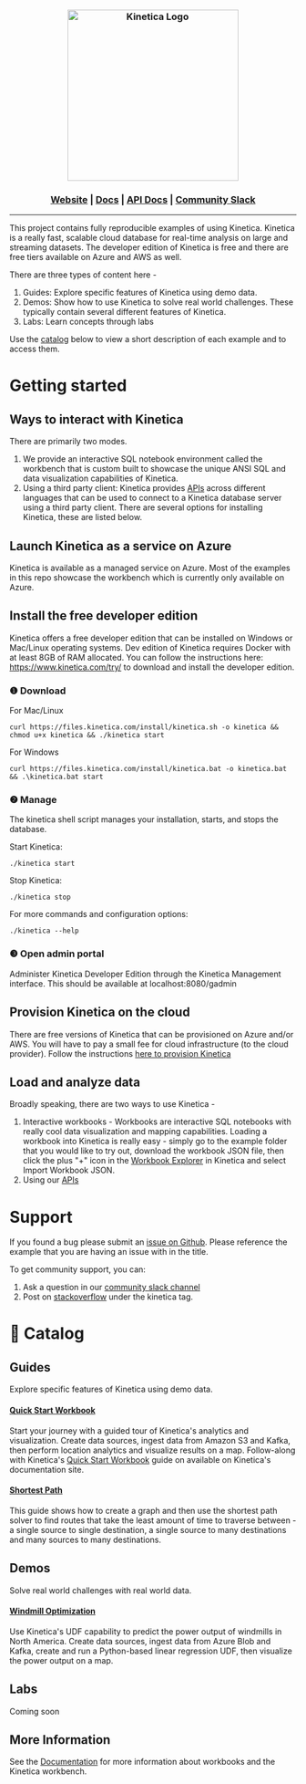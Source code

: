 <h3 align="center">
    <img width="300" src="https://2wz2rk1b7g6s3mm3mk3dj0lh-wpengine.netdna-ssl.com/wp-content/uploads/2018/08/kinetica_logo.svg" alt="Kinetica Logo"/>
</h3>


<h3 align="center">
    <a href="https://www.kinetica.com/">Website</a>
    <span> | </span>
    <a href="https://docs.kinetica.com/7.1/">Docs</a>
    <span> | </span>
    <a href="https://docs.kinetica.com/7.1/api/">API Docs</a>
    <span> | </span>
    <a href="https://join.slack.com/t/kinetica-community/shared_invite/zt-12vqzfkqo-fPi760XCuL0Ub1fxCzRIWQ">Community Slack</a>
</h3>

----------------------------------------

This project contains fully reproducible examples of using Kinetica. Kinetica is a really fast, scalable cloud database for real-time analysis on large and streaming datasets. The developer edition of Kinetica is free and there are free tiers available on Azure and AWS as well.

There are three types of content here -
1. Guides: Explore specific features of Kinetica using demo data.
2. Demos: Show how to use Kinetica to solve real world challenges. These typically contain several different features of Kinetica.
3. Labs: Learn concepts through labs

Use the [catalog](https://github.com/kineticadb/kinetica-workbooks#-catalog) below to view a short description of each example and to access them.

# Getting started
## Ways to interact with Kinetica
There are primarily two modes. 
1. We provide an interactive SQL notebook environment called the workbench that is custom built to showcase the unique ANSI SQL and data visualization capabilities of Kinetica. 
2. Using a third party client: Kinetica provides [APIs](https://docs.kinetica.com/7.1/api/) across different languages that can be used to connect to a Kinetica database server using a third party client.
There are several options for installing Kinetica, these are listed below.
## Launch Kinetica as a service on Azure
Kinetica is available as a managed service on Azure. Most of the examples in this repo showcase the workbench which is currently only available on Azure. 

## Install the free developer edition
Kinetica offers a free developer edition that can be installed on Windows or Mac/Linux operating systems. Dev edition of Kinetica requires Docker with at least 8GB of RAM allocated. You can follow the instructions here: https://www.kinetica.com/try/ to download and install the developer edition.


### ❶ Download
For Mac/Linux

```shell
curl https://files.kinetica.com/install/kinetica.sh -o kinetica && chmod u+x kinetica && ./kinetica start
```

For Windows

```shell
curl https://files.kinetica.com/install/kinetica.bat -o kinetica.bat && .\kinetica.bat start
```

### ❷ Manage
The kinetica shell script manages your installation, starts, and stops the database.

Start Kinetica:
```shell
./kinetica start
```
Stop Kinetica:
```shell
./kinetica stop
```
For more commands and configuration options:
```shell
./kinetica --help
```
### ❸ Open admin portal
Administer Kinetica Developer Edition through the Kinetica Management interface. This should be available at localhost:8080/gadmin

## Provision Kinetica on the cloud
There are free versions of Kinetica that can be provisioned on Azure and/or AWS. You will have to pay a small fee for cloud infrastructure (to the cloud provider). Follow the instructions [here to provision Kinetica](https://docs.kinetica.com/7.1/azure/provision/installation/)

## Load and analyze data
Broadly speaking, there are two ways to use Kinetica -

1. Interactive workbooks - Workbooks are interactive SQL notebooks with really cool data visualization and mapping capabilities. Loading a workbook into Kinetica is really easy - simply go to the example folder that you would like to try out, download the workbook JSON file, then click the plus "+" icon in the [Workbook Explorer](https://docs.kinetica.com/7.1/azure/admin/workbench/ui/explorer/workbooks/) in Kinetica and select Import Workbook JSON.
2. Using our [APIs](https://docs.kinetica.com/7.1/api/)

# Support
If you found a bug please submit an [issue on Github](https://github.com/kineticadb/examples/issues). Please reference the example that you are having an issue with in the title.

To get community support, you can: 
1. Ask a question in our [community slack channel](https://join.slack.com/t/kinetica-community/shared_invite/zt-12vqzfkqo-fPi760XCuL0Ub1fxCzRIWQ) 
2. Post on [stackoverflow](https://stackoverflow.com/questions/tagged/kinetica) under the kinetica tag.


# 📖 Catalog

## Guides
Explore specific features of Kinetica using demo data.
#### [Quick Start Workbook](https://github.com/kineticadb/kinetica-workbooks/tree/master/quickstart)
Start your journey with a guided tour of Kinetica's analytics and visualization. Create data sources, ingest data from Amazon S3 and Kafka, then perform location analytics and visualize results on a map. Follow-along with Kinetica's [Quick Start Workbook](https://docs.kinetica.com/7.1/azure/guides/quick-start-workbook/) guide on available on Kinetica's documentation site.

#### [Shortest Path](https://github.com/kineticadb/kinetica-workbooks/tree/master/graph_shortest_path)
This guide shows how to create a graph and then use the shortest path solver to find routes that take the least amount of time to traverse between - a single source to single destination, a single source to many destinations and many sources to many destinations.


## Demos
Solve real world challenges with real world data.
#### [Windmill Optimization](https://github.com/kineticadb/kinetica-workbooks/tree/master/windmill_optmization)
Use Kinetica's UDF capability to predict the power output of windmills in North America. Create data sources, ingest data from Azure Blob and Kafka, create and run a Python-based linear regression UDF, then visualize the power output on a map.

## Labs
Coming soon

## More Information

See the [Documentation](http://docs.kinetica.com/7.1/azure) for more information about workbooks and the Kinetica workbench.

